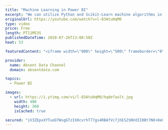 ```yaml
---
title: "Machine Learning in Power BI"
excerpt: "We can utilize Python and Scikit-Learn machine algorithms in Power with the Run Script option. In this example we will do churn analysis using an classification with the Logistic Regression package from Scikit_learn.  Check me out on LinkedIn   https://www.linkedin.com/in/gaelimholland"
originalUrl: https://youtube.com/watch?v=l-83AtuHqM0
type: video
price: Free
length: PT11M53S
publishedDateTime: 2020-07-26T13:08:50Z
heat: 53

featuredContent: "<iframe width=\"800\" height=\"500\" frameborder=\"0\" src=\"https://www.youtube.com/embed/l-83AtuHqM0\" allow=\"accelerometer; autoplay; encrypted-media; gyroscope; picture-in-picture\" allowfullscreen></iframe>"

provider:
  name: Absent Data Channel
  domain: absentdata.com

topics:
  - Power BI

images:
  - url: https://i.ytimg.com/vi/l-83AtuHqM0/hqdefault.jpg
    width: 480
    height: 360
    isCached: true

secured: "iV3ZEpxXYTuoD7WsgGTzIX0cvrhT77gs4RBAfVc7jhES2SNVdII0Bt7NO+8eGulLkpjfdkh6p3lmvjpEgwavLqDbjaAyemHio5HztmfrOXElJri5HDaX0ihkhwh9z/XmLqUss2jXtx5EzQoYtqmL4E4sy/PPjKgpIaoTWo7FqGiu5qsSBlwvRkG0Vccu7vgkXlK2tdSDhFJo+qEYbnbE2XZ9kcC+tWwfcvIYIp5wHt+IHzSMqza74W5tMl2q6dYsrvqHZgNWX6bhq4SFnRz3sMqVr3QexYcTwspeEH6GTUAhj34fd+PvUkH+q0UQ5DkGYLrhi0+MPfu5LBRUfNFhqq+JmNMvJVxZhVU3S6DeRv3Llgm9RVrA59S3EnxNMpHeFRp2Nt5WDd+vuSr6412OEeDImz6InVjH58lTCmtXjbE=;k8Bt9erhdaTMzwWvtUVY2w=="
---
```


